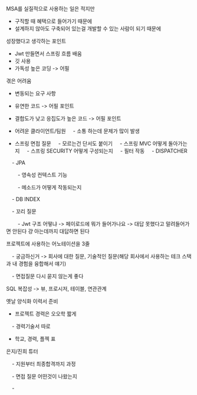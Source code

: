 MSA를 실질적으로 사용하는 일은 적지만
- 구직할 때 혜택으로 들어가기 때문에
- 설계하지 않아도 구축되어 있는걸 개발할 수 있는 사람이 되기 때문에

성장했다고 생각하는 포인트
- Jwt 만들면서 스프링 흐름 배움
- 깃 사용
- 가독성 높은 코딩 -> 어필  

겪은 어려움
- 변동되는 요구 사항
- 유연한 코드 -> 어필 포인트
- 결합도가 낮고 응집도가 높은 코드 -> 어필 포인트

- 어려운 클라이언트/팀원
    - 소통 하는데 문제가 많이 발생

- 스프링 면접 질문
    - 모르는건 단서도 붙이기
    - 스프링 MVC 어떻게 돌아가는지
    - 스프링 SECURITY 어떻게 구성되는지
    - 필터 작동
    - DISPATCHER

    - JPA

        - 영속성 컨텍스트 기능

        - 메소드가 어떻게 작동되는지

    - DB INDEX

    - 꼬리 질문

        - Jwt 구조 어떻냐 -> 페이로드에 뭐가 들어가나요 -> 대답 못했다고 말려들어가면 안된다 걍 아는데까지 대답하면 된다

  
  

프로젝트에 사용하는 어노테이션을 3줄

    - 궁금하신거 -> 회사에 대한 질문, 기술적인 질문(해당 회사에서 사용하는 테크 스택과 내 경험을 융합해서 얘기)

    - 면접질문 다시 묻지 않는게 좋다

  

SQL 복잡성 -> 뷰, 프로시저, 테이블, 연관관계

  

옛날 양식화 이력서 준비

- 프로젝트 경력은 오오학 짧게

    - 경력기술서 따로

- 학교, 경력, 플젝 표

  

은지/진희 튜터

    - 지원부터 최종합격까지 과정

    - 면접 질문 어떤것이 나왔는지

    -